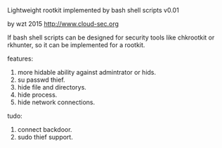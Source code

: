 Lightweight rootkit implemented by bash shell scripts v0.01

by wzt 2015   http://www.cloud-sec.org

If bash shell scripts can be designed for security tools like chkrootkit 
or rkhunter, so it can be implemented for a rootkit.

features:

1. more hidable ability against admintrator or hids.
2. su passwd thief.
3. hide file and directorys.
4. hide process.
5. hide network connections.

tudo:

1. connect backdoor.
2. sudo thief support.

